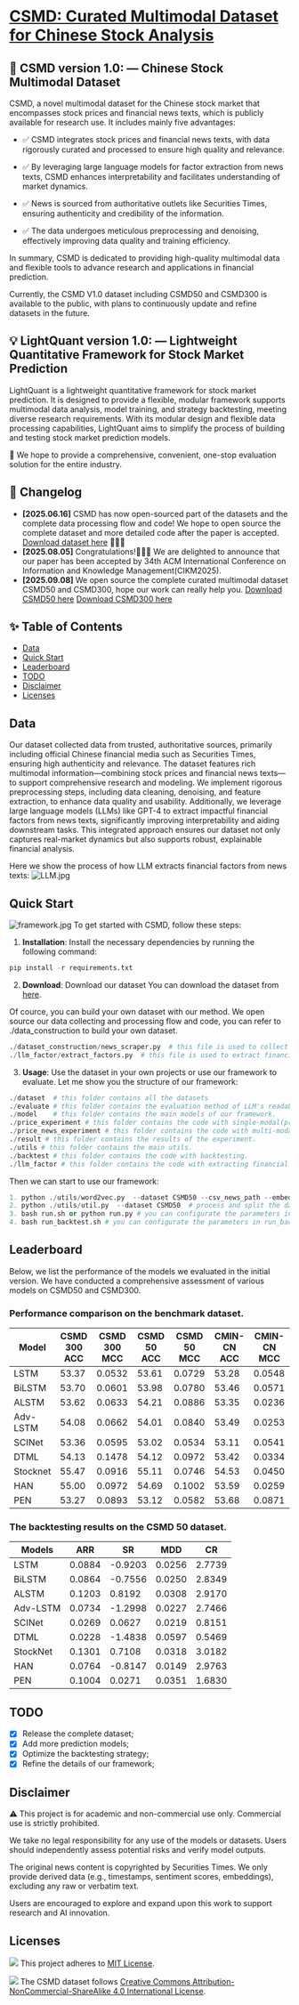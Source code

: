 # [CSMD: Curated Multimodal Dataset for Chinese Stock Analysis](https://arxiv.org/)

## 📝 CSMD version 1.0:  — Chinese Stock Multimodal Dataset
CSMD, a novel multimodal dataset for the Chinese stock market that encompasses stock prices and financial news texts, which is publicly available for research use. It includes mainly five advantages:

- ✅ CSMD integrates stock prices and financial news texts, with data rigorously curated and processed to ensure high quality and relevance.

- ✅ By leveraging large language models for factor extraction from news texts, CSMD enhances interpretability and facilitates understanding of market dynamics.

- ✅ News is sourced from authoritative outlets like Securities Times, ensuring authenticity and credibility of the information.

- ✅ The data undergoes meticulous preprocessing and denoising, effectively improving data quality and training efficiency.

In summary, CSMD is dedicated to providing high-quality multimodal data and flexible tools to advance research and applications in financial prediction.

Currently, the CSMD V1.0 dataset including CSMD50 and CSMD300 is available to the public, with plans to continuously update and refine datasets in the future.

## 💡 LightQuant version 1.0:  — Lightweight Quantitative Framework for Stock Market Prediction
LightQuant is a lightweight quantitative framework for stock market prediction. It is designed to provide a flexible, modular framework supports multimodal data analysis, model training, and strategy backtesting, meeting diverse research requirements. With its modular design and flexible data processing capabilities, LightQuant aims to simplify the process of building and testing stock market prediction models.

🤗 We hope to provide a comprehensive, convenient, one-stop evaluation solution for the entire industry.

## 🚀 Changelog
- **[2025.06.16]** CSMD has now open-sourced part of the datasets and the complete data processing flow and code! We hope to open source the complete dataset and more detailed code after the paper is accepted. [Download dataset here](./dataset) 🚀🚀🚀
- **[2025.08.05]** Congratulations!🎉🎉🎉 We are delighted to announce that our paper has been accepted by 34th ACM International Conference on Information and Knowledge Management(CIKM2025).
- **[2025.09.08]** We open source the complete curated multimodal dataset CSMD50 and CSMD300, hope our work can really help you. [Download CSMD50 here](https://drive.google.com/file/d/1vDQOQMERyjvn6Mqc6zApPx8C0al-oIj1/view?usp=sharing) [Download CSMD300 here](https://drive.google.com/file/d/1eNFkqytEwloVoKRRpwZYEI8K5BSaZSW8/view?usp=sharing) 

## ✨ Table of Contents
- [Data](#data)
- [Quick Start](#quick-start)
- [Leaderboard](#leaderboard)
- [TODO](#todo)
- [Disclaimer](#disclaimer)
- [Licenses](#licenses)

## Data
Our dataset collected data from trusted, authoritative sources, primarily including official Chinese financial media such as Securities Times, ensuring high authenticity and relevance. The dataset features rich multimodal information—combining stock prices and financial news texts—to support comprehensive research and modeling. We implement rigorous preprocessing steps, including data cleaning, denoising, and feature extraction, to enhance data quality and usability. Additionally, we leverage large language models (LLMs) like GPT-4 to extract impactful financial factors from news texts, significantly improving interpretability and aiding downstream tasks. This integrated approach ensures our dataset not only captures real-market dynamics but also supports robust, explainable financial analysis.

Here we show the process of how LLM extracts financial factors from news texts:
![LLM.jpg](./pictures/LLM.jpg)

## Quick Start
![framework.jpg](./pictures/framework.jpg)
To get started with CSMD, follow these steps:
1. **Installation**: Install the necessary dependencies by running the following command:
```python
pip install -r requirements.txt
```
2. **Download**: Download our dataset
You can download the dataset from [here](./dataset).

Of cource, you can build your own dataset with our method. We open source our data collecting and processing flow and code, you can refer to ./data_construction to build your own dataset.
```python
./dataset_construction/news_scraper.py  # this file is used to collect news data
./llm_factor/extract_factors.py  # this file is used to extract financial factors from news texts
```
3. **Usage**: Use the dataset in your own projects or use our framework to evaluate.
Let me show you the structure of our framework:
```python
./dataset  # this folder contains all the datasets
./evaluate # this folder contains the evaluation method of LLM's readability.
./model    # this folder contains the main models of our framework.
./price_experiment # this folder contains the code with single-modal(price) experiment.
./price_news_experiment # this folder contains the code with multi-modal(price and news) experiment.
./result # this folder contains the results of the experiment.
./utils # this folder contains the main utils.
./backtest # this folder contains the code with backtesting.
./llm_factor # this folder contains the code with extracting financial factors from news texts.
```
Then we can start to use our framework:
```python
1. python ./utils/word2vec.py  --dataset CSMD50 --csv_news_path --embedding_path --local_model_path --trading_date_list #  generate word2vec embedding
2. python ./utils/util.py  --dataset CSMD50  # process and split the dataset
3. bash run.sh or python run.py # you can configurate the parameters in run.sh or run.py
4. bash run_backtest.sh # you can configurate the parameters in run_backtest.sh to backtest the model
```

## Leaderboard
Below, we list the performance of the models we evaluated in the initial version. We have conducted a comprehensive assessment of various models on CSMD50 and CSMD300.

### Performance comparison on the benchmark dataset.
| Model    | CSMD 300 ACC | CSMD 300 MCC | CSMD 50 ACC | CSMD 50 MCC | CMIN-CN ACC | CMIN-CN MCC |
|----------|--------------|--------------|-------------|-------------|-------------|-------------|
| LSTM     | 53.37        | 0.0532       | 53.61       | 0.0729      | 53.28       | 0.0548      |
| BiLSTM   | 53.70        | 0.0601       | 53.98       | 0.0780      | 53.46       | 0.0571      |
| ALSTM    | 53.62        | 0.0633       | 54.21       | 0.0886      | 53.35       | 0.0236      |
| Adv-LSTM | 54.08        | 0.0662       | 54.01       | 0.0840      | 53.49       | 0.0253      |
| SCINet   | 53.36        | 0.0595       | 53.02       | 0.0534      | 53.11       | 0.0541      |
| DTML     | 54.13        | 0.1478       | 54.12       | 0.0972      | 53.42       | 0.0334      |
| Stocknet | 55.47        | 0.0916       | 55.11       | 0.0746      | 54.53       | 0.0450      |
| HAN      | 55.00        | 0.0972       | 54.69       | 0.1002      | 53.59       | 0.0259      |
| PEN      | 53.27        | 0.0893       | 53.12       | 0.0582      | 53.68       | 0.0871      |

### The backtesting results on the CSMD 50 dataset.
| Models    | ARR    | SR     | MDD    | CR     |
|-----------|--------|--------|--------|--------|
| LSTM      | 0.0884 | -0.9203 | 0.0256 | 2.7739 |
| BiLSTM    | 0.0864 | -0.7556 | 0.0250 | 2.8349 |
| ALSTM     | 0.1203 | 0.8192  | 0.0308 | 2.9170 |
| Adv-LSTM  | 0.0734 | -1.2998 | 0.0227 | 2.7466 |
| SCINet    | 0.0269 | 0.0627  | 0.0219 | 0.8151 |
| DTML      | 0.0228 | -1.4838 | 0.0597 | 0.5469 |
| StockNet  | 0.1301 | 0.7108  | 0.0318 | 3.0182 |
| HAN       | 0.0764 | -0.8147 | 0.0149 | 2.9763 |
| PEN       | 0.1004 | 0.0271  | 0.0351 | 1.6830 |


## TODO
- [x] Release the complete dataset;
- [x] Add more prediction models;
- [x] Optimize the backtesting strategy;
- [x] Refine the details of our framework;

## Disclaimer
⚠️ This project is for academic and non-commercial use only. Commercial use is strictly prohibited.

We take no legal responsibility for any use of the models or datasets. Users should independently assess potential risks and verify model outputs.

The original news content is copyrighted by Securities Times. We only provide derived data (e.g., timestamps, sentiment scores, embeddings), excluding any raw or verbatim text.

Users are encouraged to explore and expand upon this work to support research and AI innovation.

## Licenses
![](https://img.shields.io/badge/License-MIT-blue.svg#id=wZ1Hr&originHeight=20&originWidth=82&originalType=binary&ratio=1&rotation=0&showTitle=false&status=done&style=none&title=)
This project adheres to [MIT License](https://lbesson.mit-license.org/).

![](https://img.shields.io/badge/License-CC%20BY--NC--SA%204.0-lightgrey.svg#id=ZNe2m&originHeight=20&originWidth=158&originalType=binary&ratio=1&rotation=0&showTitle=false&status=done&style=none&title=)
The CSMD dataset follows [Creative Commons Attribution-NonCommercial-ShareAlike 4.0 International License](http://creativecommons.org/licenses/by-nc-sa/4.0/).

